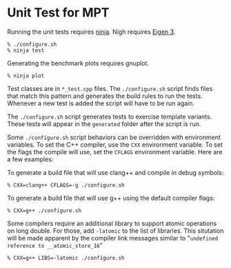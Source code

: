 # Unit Test for MPT

Running the unit tests requires [ninja](https://ninja-build.org/).  Nigh requires [Eigen 3](http://eigen.tuxfamily.org).

    % ./configure.sh
    % ninja test

Generating the benchmark plots requires gnuplot.

    % ninja plot

Test classes are in `*_test.cpp` files.  The `./configure.sh` script finds files that match this pattern and generates the build rules to run the tests.  Whenever a new test is added the script will have to be run again.

The `./configure.sh` script generates tests to exercise template variants.  These tests will appear in the `generated` folder after the script is run.

Some `./configure.sh` script behaviors can be overridden with environment variables.  To set the C++ compiler, use the `CXX` environment variable.  To set the flags the compile will use, set the `CFLAGS` environment variable.   Here are a few examples:

To generate a build file that will use clang++ and compile in debug symbols:

    % CXX=clang++ CFLAGS=-g ./configure.sh

To generate a build file that will use g++ using the default compiler flags:

    % CXX=g++ ./configure.sh

Some compilers require an additional library to support atomic operations on long double.  For those, add `-latomic` to the list of libraries.  This situtation will be made apparent by the compiler link messages similar to "`undefined reference to __atomic_store_16`"

    % CXX=g++ LIBS=-latomic ./configure.sh

